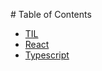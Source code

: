 ‌# Table of Contents

* [TIL](README.md)
* [React](react/README.md)
* [Typescript](typescript/README.md)
